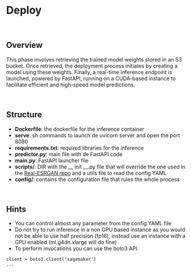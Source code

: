 # Deploy

<br>

## Overview

This phase involves retrieving the trained model weights stored in an S3 bucket. Once retrieved, the deployment process initiates by creating a model using these weights. Finally, a real-time inference endpoint is launched, powered by FastAPI, running on a CUDA-based instance to facilitate efficient and high-speed model predictions.

<br>

## Structure

* **Dockerfile**: the dockerfile for the inference container
* **serve**: sh commands to launch de uvicorn server and open the port 8080
* **requirements.txt**: required libraries for the inference
* **predictor.py**: main file with de FastAPI code
* **main.py**: FastAPI launcher file
* **scripts/**: DIR with the __ init __.py file that will override the one used in the [Real-ESRGAN repo](https://github.com/xinntao/Real-ESRGAN/blob/master/realesrgan/__init__.py) and a utils file to read the config YAML
* **config/**: contains the configuration file that rules the whole process

<br>

## Hints

* You can control almost any parameter from the config YAML file
* Do not try to run inference in a non GPU based instance as you would not be able to use half precision (fp16), instead use an instance with a GPU enabled (ml.g4dn.xlarge will do fine)
* To perform invocations you can use the boto3 API

```
client = boto3.client('sagemaker')
...
```